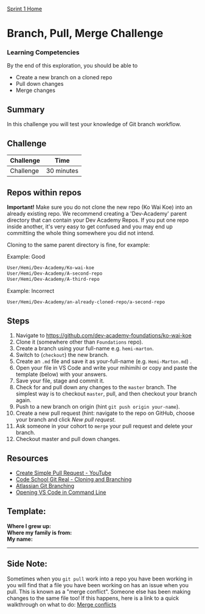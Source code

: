 [Sprint 1 Home](README.md)

# Branch, Pull, Merge Challenge

### Learning Competencies
By the end of this exploration, you should be able to 

- Create a new branch on a cloned repo
- Pull down changes  
- Merge changes  


## Summary

In this challenge you will test your knowledge of Git branch workflow. 

## Challenge 

Challenge | Time|
------------|----------|
Challenge | 30 minutes

## Repos within repos

__Important!__ Make sure you do not clone the new repo (Ko Wai Koe) into an already existing repo. We recommend creating a 'Dev-Academy' parent directory that can contain your Dev Academy Repos. If you put one repo inside another, it's very easy to get confused and you may end up committing the whole thing somewhere you did not intend.

Cloning to the same parent directory is fine, for example:  

Example: Good 
```sh
User/Hemi/Dev-Academy/Ko-wai-koe  
User/Hemi/Dev-Academy/A-second-repo 
User/Hemi/Dev-Academy/A-third-repo
```

Example: Incorrect   

```sh
User/Hemi/Dev-Academy/an-already-cloned-repo/a-second-repo
```
  
## Steps

1. Navigate to https://github.com/dev-academy-foundations/ko-wai-koe   
2. Clone it (somewhere other than `Foundations` repo).
3. Create a branch using your full-name e.g. `hemi-marton`.
4. Switch to (`checkout`) the new branch.
5. Create an `.md` file and save it as your-full-name (e.g. `Hemi-Marton.md`) .
6. Open your file in VS Code and write your mihimihi or copy and paste the template (below) with your answers.
7. Save your file, stage and commit it.
8. Check for and pull down any changes to the `master` branch. The simplest way is to checkout `master`, pull, and then checkout your branch again.
9. Push to a new branch on origin (hint `git push origin your-name`).
10. Create a new pull request (hint: navigate to the repo on GitHub, choose your branch and click _New pull request_.
11. Ask someone in your cohort to `merge` your pull request and delete your branch.
12. Checkout master and pull down changes.

## Resources 

- [Create Simple Pull Request - YouTube](https://www.youtube.com/watch?v=rgbCcBNZcdQ)  
- [Code School Git Real - Cloning and Branching](https://app.pluralsight.com/player?name=f83ca95c-74e2-4a1d-8742-62b34ec47906&mode=live&clip=0&course=code-school-git-real&author=gregg-pollack)  
- [Atlassian Git Branching](https://www.atlassian.com/git/tutorials/using-branches) 
- [Opening VS Code in Command Line](code-command-in-terminal.md) 

## Template:

__Where I grew up:__   
__Where my family is from:__    
__My name:__   

---

## Side Note:

Sometimes when you `git pull` work into a repo you have been working in you will find that a file you have been working on has an issue when you pull. This is known as a "merge conflict". Someone else has been making changes to the same file too! If this happens, here is a link to a quick walkthrough on what to do: [Merge conflicts](../resources/resolving-conflicts.md)




